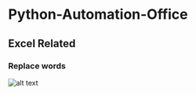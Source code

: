 # Python-Automation-Office
## Excel Related
### Replace words
![alt text](https://github.com/dddoriath/Python-Automation-Office/Thumbnails/Python-Automation-Excel-Replace.png?raw=true)
